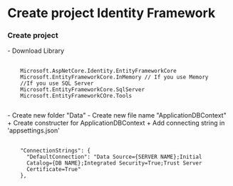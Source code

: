 <h1>Create project Identity Framework</h1>
<h3>Create project</h3>
- Download Library
<pre>
  <code>
    Microsoft.AspNetCore.Identity.EntityFrameworkCore
    Microsoft.EntityFrameworkCore.InMemory // If you use Memory
    //If you use SQL Server
    Microsoft.EntityFrameworkCore.SqlServer
    Microsoft.EntityFrameworkCOre.Tools
  </code>
</pre>
- Create new folder "Data"
- Create new file name "ApplicationDBContext"
+ Create constructer for ApplicationDBContext
+ Add connecting string in 'appsettings.json'
<pre>
  <code>
    "ConnectionStrings": {
      "DefaultConnection": "Data Source={SERVER NAME};Initial   
      Catalog={DB NAME};Integrated Security=True;Trust Server
      Certificate=True"
    },
  </code>
</pre>
